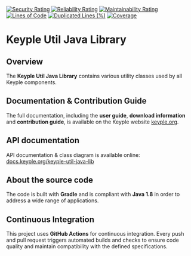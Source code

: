 [![Security Rating](https://sonarcloud.io/api/project_badges/measure?project=eclipse_keyple-util-java-lib&metric=security_rating)](https://sonarcloud.io/summary/new_code?id=eclipse_keyple-util-java-lib)
[![Reliability Rating](https://sonarcloud.io/api/project_badges/measure?project=eclipse_keyple-util-java-lib&metric=reliability_rating)](https://sonarcloud.io/summary/new_code?id=eclipse_keyple-util-java-lib)
[![Maintainability Rating](https://sonarcloud.io/api/project_badges/measure?project=eclipse_keyple-util-java-lib&metric=sqale_rating)](https://sonarcloud.io/summary/new_code?id=eclipse_keyple-util-java-lib)
[![Lines of Code](https://sonarcloud.io/api/project_badges/measure?project=eclipse_keyple-util-java-lib&metric=ncloc)](https://sonarcloud.io/summary/new_code?id=eclipse_keyple-util-java-lib)
[![Duplicated Lines (%)](https://sonarcloud.io/api/project_badges/measure?project=eclipse_keyple-util-java-lib&metric=duplicated_lines_density)](https://sonarcloud.io/summary/new_code?id=eclipse_keyple-util-java-lib)
[![Coverage](https://sonarcloud.io/api/project_badges/measure?project=eclipse_keyple-util-java-lib&metric=coverage)](https://sonarcloud.io/summary/new_code?id=eclipse_keyple-util-java-lib)

# Keyple Util Java Library

## Overview

The **Keyple Util Java Library** contains various utility classes used by all Keyple components.

## Documentation & Contribution Guide

The full documentation, including the **user guide**, **download information** and **contribution guide**, is available on the Keyple website [keyple.org](https://keyple.org).

## API documentation

API documentation & class diagram is available online: [docs.keyple.org/keyple-util-java-lib](https://docs.keyple.org/keyple-util-java-lib)

## About the source code

The code is built with **Gradle** and is compliant with **Java 1.8** in order to address a wide range of applications.

## Continuous Integration

This project uses **GitHub Actions** for continuous integration. Every push and pull request triggers automated builds
and checks to ensure code quality and maintain compatibility with the defined specifications.
